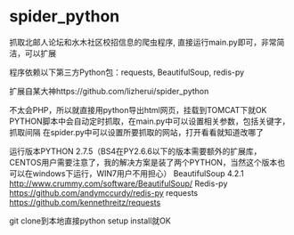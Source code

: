 spider_python
=============

抓取北邮人论坛和水木社区校招信息的爬虫程序, 直接运行main.py即可，非常简洁，可以扩展

程序依赖以下第三方Python包：requests, BeautifulSoup, redis-py
    
扩展自某大神https://github.com/lizherui/spider_python

不太会PHP，所以就直接用python导出html网页，挂载到TOMCAT下就OK
PYTHON脚本中会自动定时抓取，在main.py中可以设置相关参数，包括关键字，抓取间隔
在spider.py中可以设置所要抓取的网站，打开看看就知道改哪了

运行版本PYTHON 2.7.5（BS4在PY2.6.6以下的版本需要额外的扩展库，CENTOS用户需要注意了，我的解决方案是装了两个PYTHON，当然这个版本也可以在windows下运行，WIN7用户不用担心）
BeautifulSoup 4.2.1	http://www.crummy.com/software/BeautifulSoup/
Redis-py    https://github.com/andymccurdy/redis-py
requests	https://github.com/kennethreitz/requests

git clone到本地直接python setup install就OK